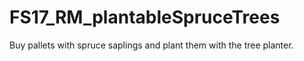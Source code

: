 # FS17_RM_plantableSpruceTrees

Buy pallets with spruce saplings and plant them with the tree planter.
